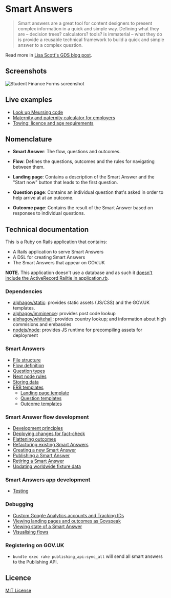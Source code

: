 # Smart Answers

> Smart answers are a great tool for content designers to present complex information in a quick and simple way. Defining what they are – decision trees? calculators? tools? is immaterial – what they do is provide a reusable technical framework to build a quick and simple answer to a complex question.

Read more in [Lisa Scott's GDS blog post](https://gds.blog.gov.uk/2012/02/16/smart-answers-are-smart/). 

## Screenshots

![Student Finance Forms screenshot](./docs/assets/govuk-student-finance-forms.png)

## Live examples

* [Look up Meursing code](https://www.gov.uk/additional-commodity-code)
* [Maternity and paternity calculator for employers](https://www.gov.uk/maternity-paternity-calculator)
* [Towing: licence and age requirements](https://www.gov.uk/towing-rules)

## Nomenclature

* **Smart Answer**: The flow, questions and outcomes.

* **Flow**: Defines the questions, outcomes and the rules for navigating between them.

* **Landing page**: Contains a description of the Smart Answer and the "Start now" button that leads to the first question.

* **Question page**: Contains an individual question that's asked in order to help arrive at at an outcome.

* **Outcome page**: Contains the result of the Smart Answer based on responses to individual questions.

## Technical documentation

This is a Ruby on Rails application that contains:

* A Rails application to serve Smart Answers
* A DSL for creating Smart Answers
* The Smart Answers that appear on GOV.UK

**NOTE.** This application doesn't use a database and as such it [doesn't include the ActiveRecord Railtie in application.rb](https://github.com/alphagov/smart-answers/blob/4eb1b80a698e6835e745c4ad1954a3892e929b64/config/application.rb#L3).

### Dependencies

* [alphagov/static](https://github.com/alphagov/static): provides static assets (JS/CSS) and the GOV.UK templates.
* [alphagov/imminence](https://github.com/alphagov/imminence): provides post code lookup
* [alphagov/whitehall](https://github.com/alphagov/whitehall): provides country
  lookup; and information about high commisions and embassies
* [nodejs/node](https://github.com/nodejs/node): provides JS runtime for precompiling assets for deployment

### Smart Answers

* [File structure](docs/smart-answers/file-structure.md)
* [Flow definition](docs/smart-answers/flow-definition.md)
* [Question types](docs/smart-answers/question-types.md)
* [Next node rules](docs/smart-answers/next-node-rules.md)
* [Storing data](docs/smart-answers/storing-data.md)
* [ERB templates](docs/smart-answers/erb-templates.md)
  * [Landing page template](docs/smart-answers/erb-templates/landing-page-template.md)
  * [Question templates](docs/smart-answers/erb-templates/question-templates.md)
  * [Outcome templates](docs/smart-answers/erb-templates/outcome-templates.md)

### Smart Answer flow development

* [Development principles](docs/smart-answer-flow-development/development-principles.md)
* [Deploying changes for fact-check](docs/smart-answer-flow-development/fact-check.md)
* [Flattening outcomes](docs/smart-answer-flow-development/flattening-outcomes.md)
* [Refactoring existing Smart Answers](docs/smart-answer-flow-development/refactoring.md)
* [Creating a new Smart Answer](docs/smart-answer-flow-development/creating-a-new-smart-answer.md)
* [Publishing a Smart Answer](docs/smart-answer-flow-development/publishing.md)
* [Retiring a Smart Answer](docs/smart-answer-flow-development/retiring-a-smart-answer.md)
* [Updating worldwide fixture data](docs/smart-answer-flow-development/updating-worldwide-fixture-data.md)

### Smart Answers app development

* [Testing](docs/smart-answers-app-development/testing.md)

### Debugging

* [Custom Google Analytics accounts and Tracking IDs](docs/debugging/custom-google-analytics-tracking-id.md)
* [Viewing landing pages and outcomes as Govspeak](docs/debugging/viewing-templates-as-govspeak.md)
* [Viewing state of a Smart Answer](docs/debugging/viewing-state.md)
* [Visualising flows](docs/debugging/visualising-flows.md)

### Registering on GOV.UK

- `bundle exec rake publishing_api:sync_all` will send all smart answers to the Publishing API.

## Licence

[MIT License](./LICENSE.md)
